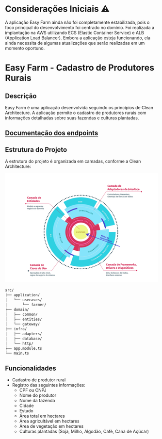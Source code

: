 # Considerações Iniciais ⚠️
A aplicação Easy Farm ainda não foi completamente estabilizada, pois o foco principal do desenvolvimento foi centrado no domínio. Foi realizada a implantação na AWS utilizando ECS (Elastic Container Service) e ALB (Application Load Balancer). Embora a aplicação esteja funcionando, ela ainda necessita de algumas atualizações que serão realizadas em um momento oportuno.

# Easy Farm - Cadastro de Produtores Rurais

## Descrição

Easy Farm é uma aplicação desenvolvida seguindo os princípios de Clean Architecture. A aplicação permite o cadastro de produtores rurais com informações detalhadas sobre suas fazendas e culturas plantadas.

## [Documentação dos endpoints](./rest.md)

## Estrutura do Projeto

A estrutura do projeto é organizada em camadas, conforme a Clean Architecture:

<img src="./clean-arch.png" alt="" width="Largura" height="Altura">


```
src/
├── application/
│   └── usecases/
│       └── farmer/
├── domain/
│   ├── common/
│   ├── entities/
│   └── gateway/
├── infra/
│   ├── adapters/
│   ├── database/
│   └── http/
├── app.module.ts
└── main.ts

```

## Funcionalidades

- Cadastro de produtor rural
- Registro das seguintes informações:
  - CPF ou CNPJ
  - Nome do produtor
  - Nome da fazenda
  - Cidade
  - Estado
  - Área total em hectares
  - Área agricultável em hectares
  - Área de vegetação em hectares
  - Culturas plantadas (Soja, Milho, Algodão, Café, Cana de Açúcar)





